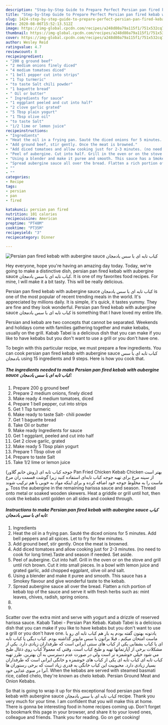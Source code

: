 ```yaml
---
description: "Step-by-Step Guide to Prepare Perfect Persian pan fired kebab with aubergine sauce کباب تابه ای با سس بادمجان"
title: "Step-by-Step Guide to Prepare Perfect Persian pan fired kebab with aubergine sauce کباب تابه ای با سس بادمجان"
slug: 1424-step-by-step-guide-to-prepare-perfect-persian-pan-fired-kebab-with-aubergine-sauce
date: 2020-08-06T15:52:13.512Z
image: https://img-global.cpcdn.com/recipes/a248d80a79a115f1/751x532cq70/persian-pan-fired-kebab-with-aubergine-sauce-کباب-تابه-ای-با-سس-بادمجان-recipe-main-photo.jpg
thumbnail: https://img-global.cpcdn.com/recipes/a248d80a79a115f1/751x532cq70/persian-pan-fired-kebab-with-aubergine-sauce-کباب-تابه-ای-با-سس-بادمجان-recipe-main-photo.jpg
cover: https://img-global.cpcdn.com/recipes/a248d80a79a115f1/751x532cq70/persian-pan-fired-kebab-with-aubergine-sauce-کباب-تابه-ای-با-سس-بادمجان-recipe-main-photo.jpg
author: Wesley Reid
ratingvalue: 4.7
reviewcount: 8
recipeingredient:
- "200 g ground beef"
- "2 medium onions finely diced"
- "4 medium tomatoes diced"
- "1 bell pepper cut into strips"
- "1 Tsp turmeric"
- "to taste Salt chili powder"
- "1 baguette bread"
- " Oil or butter"
- " Ingredients for sauce"
- "1 eggplant peeled and cut into half"
- "2 clove garlic grated"
- "5 Tbsp plain yogurt"
- "1 Tbsp olive oil"
- "to taste Salt"
- "1/2 lime or lemon juice"
recipeinstructions:
- "Ingredients"
- "Heat the oil in a frying pan. Sauté the diced onions for 5 minutes. Add bell peppers and all spices. Let to fry for few minutes."
- "Add ground beef, stir gently. Once the meat is browned."
- "Add diced tomatoes and allow cooking just for 2-3 minutes. (no need to cook for long time).Taste and season if needed. Set aside."
- "Peel of aubergine. Cut into half. Grill in the oven or on the stove and grill until rich brown. Cut it into small pieces. In a bowl with lemon juice and grated garlic, add chopped eggplant, olive oil and salt."
- "Using a blender and make it puree and smooth. This sauce has a Smokey flavour and give wonderful taste to the kebab."
- "Spread aubergine sauce all over the bread. Flatten a rich portion of kebab top of the sauce and serve it with fresh herbs such as: mint leaves, chives, radish, spring onions."
- ""
- ""
categories:
- Recipe
tags:
- persian
- pan
- fired

katakunci: persian pan fired 
nutrition: 101 calories
recipecuisine: American
preptime: "PT40M"
cooktime: "PT35M"
recipeyield: "3"
recipecategory: Dinner

---
```



![Persian pan fired kebab with aubergine sauce کباب تابه ای با سس بادمجان](https://img-global.cpcdn.com/recipes/a248d80a79a115f1/751x532cq70/persian-pan-fired-kebab-with-aubergine-sauce-کباب-تابه-ای-با-سس-بادمجان-recipe-main-photo.jpg)

Hey everyone, hope you're having an amazing day today. Today, we're going to make a distinctive dish, persian pan fired kebab with aubergine sauce کباب تابه ای با سس بادمجان. It is one of my favorites food recipes. For mine, I will make it a bit tasty. This will be really delicious.

Persian pan fired kebab with aubergine sauce کباب تابه ای با سس بادمجان is one of the most popular of recent trending meals in the world. It's appreciated by millions daily. It is simple, it's quick, it tastes yummy. They are fine and they look wonderful. Persian pan fired kebab with aubergine sauce کباب تابه ای با سس بادمجان is something that I have loved my entire life.

Persian and kebab are two concepts that cannot be separated. Weekends and holidays come with families gathering together and make kebabs, usually on the grill. Kabab Tabei is a delicious dish that you can make if you like to have kebabs but you don&#39;t want to use a grill or you don&#39;t have one.


To begin with this particular recipe, we must prepare a few ingredients. You can cook persian pan fired kebab with aubergine sauce کباب تابه ای با سس بادمجان using 15 ingredients and 9 steps. Here is how you cook that.

<!--inarticleads1-->

##### The ingredients needed to make Persian pan fired kebab with aubergine sauce کباب تابه ای با سس بادمجان:

1. Prepare 200 g ground beef
1. Prepare 2 medium onions, finely diced
1. Make ready 4 medium tomatoes, diced
1. Prepare 1 bell pepper, cut into strips
1. Get 1 Tsp turmeric
1. Make ready to taste Salt- chili powder
1. Get 1 baguette bread
1. Take  Oil or butter
1. Make ready  Ingredients for sauce
1. Get 1 eggplant, peeled and cut into half
1. Get 2 clove garlic, grated
1. Make ready 5 Tbsp plain yogurt
1. Prepare 1 Tbsp olive oil
1. Prepare to taste Salt
1. Take 1/2 lime or lemon juice


(جوجه کباب تابه ای (روش خانم گلاور Pan Fried Chicken Kebab Chicken بهتر است از سینه مرغ برای تهیه جوجه کباب تابه‌ای استفاده کنید زیرا گوشت قسمت ران مرغ ماست را به مخلوط جوجه خود اضافه کرده و برای اینکه مواد به خوبی با هم ترکیب شوند و. Toss the aubergine in the remaining harissa sauce and season. Thread onto metal or soaked wooden skewers. Heat a griddle or grill until hot, then cook the kebabs until golden on all sides and cooked through. 

<!--inarticleads2-->

##### Instructions to make Persian pan fired kebab with aubergine sauce کباب تابه ای با سس بادمجان:

1. Ingredients
1. Heat the oil in a frying pan. Sauté the diced onions for 5 minutes. Add bell peppers and all spices. Let to fry for few minutes.
1. Add ground beef, stir gently. Once the meat is browned.
1. Add diced tomatoes and allow cooking just for 2-3 minutes. (no need to cook for long time).Taste and season if needed. Set aside.
1. Peel of aubergine. Cut into half. Grill in the oven or on the stove and grill until rich brown. Cut it into small pieces. In a bowl with lemon juice and grated garlic, add chopped eggplant, olive oil and salt.
1. Using a blender and make it puree and smooth. This sauce has a Smokey flavour and give wonderful taste to the kebab.
1. Spread aubergine sauce all over the bread. Flatten a rich portion of kebab top of the sauce and serve it with fresh herbs such as: mint leaves, chives, radish, spring onions.
1. 
1. 


Scatter over the extra mint and serve with yogurt and a drizzle of reserved harissa sauce. Kabab Tabei - Persian Pan Kebab. Kabab Tabei is a delicious dish that you can make if you like to have kebabs but you don&#39;t want to use a grill or you don&#39;t have one. یادتونه بهتون گفته بودم یه بار هم کباب تابه ای رو با ماست امتحان میکنم ، قبلا براتون با سس مایونز گذاشته بودم. کباب دیگی یا کباب تابه ای یا کباب بشقابی یکی از کباب های سنتی ایرانی است که طرفداران زیادی دارد. يكي از مشكلات برخي از آپارتمانها تهيه و طبخ كباب است. وقتي كه معمولاً كباب روي ذغال طبخ مي شود خيلي خوشمزه تر است ولي در صورت عدم دسترسي به آن بهترين. طرز تهیه کباب تابه ای کباب تابه ای یکی از کباب های خوشمزه و خانگی ایرانی است که طرفداران بسیار زیادی دارد. محبوبیت این کباب خانگی به قدری زیاد است که برخی رستوران ها آنرا در منوی غذایی خود. When the kebabs are served with steamed basmati rice, called chelo, they&#39;re known as chelo kebab. Persian Ground Meat and Onion Kebabs. 

So that is going to wrap it up for this exceptional food persian pan fired kebab with aubergine sauce کباب تابه ای با سس بادمجان recipe. Thank you very much for your time. I am confident that you will make this at home. There is gonna be interesting food in home recipes coming up. Don't forget to bookmark this page in your browser, and share it to your loved ones, colleague and friends. Thank you for reading. Go on get cooking!
